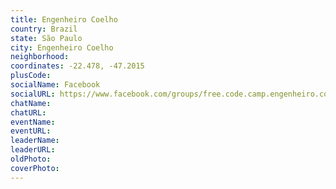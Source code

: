 ```yaml
---
title: Engenheiro Coelho
country: Brazil
state: São Paulo
city: Engenheiro Coelho
neighborhood: 
coordinates: -22.478, -47.2015
plusCode:
socialName: Facebook
socialURL: https://www.facebook.com/groups/free.code.camp.engenheiro.coelho
chatName:
chatURL:
eventName:
eventURL:
leaderName:
leaderURL:
oldPhoto: 
coverPhoto:
---
```

